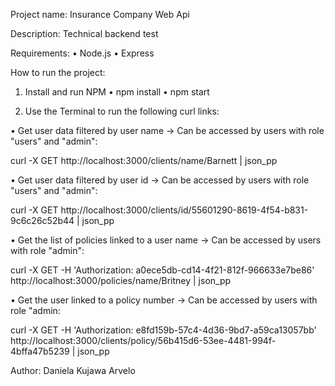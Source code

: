 
Project name:
Insurance Company Web Api

Description:
Technical backend test

Requirements: 
• Node.js 
• Express

How to run the project:

1. Install and run NPM
• npm install
• npm start 

2. Use the Terminal to run the following curl links:

• Get	user	data	filtered	by	user	name	->	Can	be	accessed	by	users	with	role	"users"	and	"admin":

curl -X GET http://localhost:3000/clients/name/Barnett | json_pp

• Get	user	data	filtered	by	user	id	->	Can	be	accessed	by	users	with	role	"users"	and	"admin":

curl -X GET http://localhost:3000/clients/id/55601290-8619-4f54-b831-9c6c26c52b44 | json_pp

• Get	the	list	of	policies	linked	to	a	user	name	->	Can	be	accessed	by	users	with	role	"admin":

curl -X GET  -H 'Authorization: a0ece5db-cd14-4f21-812f-966633e7be86'  http://localhost:3000/policies/name/Britney | json_pp

• Get	the	user	linked	to	a	policy	number	->	Can	be	accessed	by	users	with	role	"admin:

curl -X GET -H 'Authorization: e8fd159b-57c4-4d36-9bd7-a59ca13057bb' http://localhost:3000/clients/policy/56b415d6-53ee-4481-994f-4bffa47b5239 | json_pp

Author:
Daniela Kujawa Arvelo